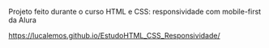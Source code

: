 Projeto feito durante o curso HTML e CSS: responsividade com mobile-first da Alura

https://lucalemos.github.io/EstudoHTML_CSS_Responsividade/
